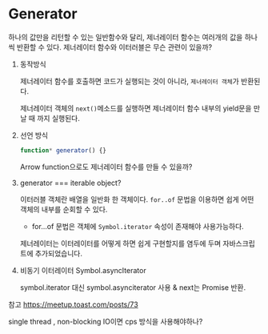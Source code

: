 # Generator

하나의 값만을 리턴할 수 있는 일반함수와 달리, 제너레이터 함수는 여러개의 값을 하나씩 반환할 수 있다.
제너레이터 함수와 이터러블은 무슨 관련이 있을까?

1. 동작방식

   제너레이터 함수를 호출하면 코드가 실행되는 것이 아니라, `제너레이터 객체`가 반환된다.

   제너레이터 객체의 `next()`메소드를 실행하면 제너레이터 함수 내부의 yield문을 만날 때 까지 실행된다.

2. 선언 방식

   ```javascript
   function* generator() {}
   ```

   Arrow function으로도 제너레이터 함수를 만들 수 있을까?

3. generator === iterable object?

   이터러블 객체란 배열을 일반화 한 객체이다. `for..of` 문법을 이용하면 쉽게 어떤 객체의 내부를 순회할 수 있다.

   - for...of 문법은 객체에 `Symbol.iterator` 속성이 존재해야 사용가능하다.

   제너레이터는 이터레이터를 어떻게 하면 쉽게 구현할지를 염두에 두며 자바스크립트에 추가되었습니다.

4. 비동기 이터레이터 Symbol.asyncIterator

   symbol.iterator 대신 symbol.asynciterator 사용 & next는 Promise 반환.

참고
https://meetup.toast.com/posts/73

single thread , non-blocking IO이면 cps 방식을 사용해야하나?
